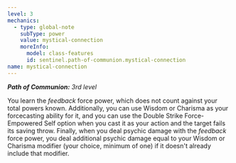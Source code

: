 ```yaml
---
level: 3
mechanics:
  - type: global-note
    subType: power
    value: mystical-connection
    moreInfo:
      model: class-features
      id: sentinel.path-of-communion.mystical-connection
name: mystical-connection
---
```

_**Path of Communion:** 3rd level_
You learn the *feedback* force power, which does not count against your total powers known. Additionally, you can use Wisdom or Charisma as your forcecasting ability for it, and you can use the Double Strike Force-Empowered Self option when you cast it as your action and the target fails its saving throw. Finally, when you deal psychic damage with the *feedback* force power, you deal additional psychic damage equal to your Wisdom or Charisma modifier (your choice, minimum of one) if it doesn't already include that modifier.